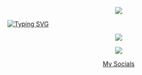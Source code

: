 
<p align="center">  
<img src="https://cdn.discordapp.com/attachments/1127287128880074855/1148668163299479694/pepefrg-54.gif">
</p>
<p align="center">

   
[![Typing SVG](https://readme-typing-svg.demolab.com?font=Graffiti&duration=4000&pause=1000&color=F7F7F7&center=true&vCenter=true&multiline=true&width=435&lines=%40law+%7C+Currently+learning+Javascript)](https://git.io/typing-svg)<p align="center">
<img src="https://komarev.com/ghpvc/?username=hris69&color=grey"><p align="center">

<p>    
    <p align="center">
  <img src="https://discord.c99.nl/widget/theme-4/1143982268411543673.png"/>
</p>
<p align="center">
    <a href="https://guns.lol/law">My Socials</a>

